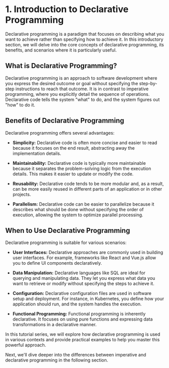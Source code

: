 # 1. Introduction to Declarative Programming

Declarative programming is a paradigm that focuses on describing what you want to achieve rather than specifying how to achieve it. In this introductory section, we will delve into the core concepts of declarative programming, its benefits, and scenarios where it is particularly useful.

## What is Declarative Programming?

Declarative programming is an approach to software development where you express the desired outcome or goal without specifying the step-by-step instructions to reach that outcome. It is in contrast to imperative programming, where you explicitly detail the sequence of operations. Declarative code tells the system "what" to do, and the system figures out "how" to do it.

## Benefits of Declarative Programming

Declarative programming offers several advantages:

- **Simplicity:** Declarative code is often more concise and easier to read because it focuses on the end result, abstracting away the implementation details.
  
- **Maintainability:** Declarative code is typically more maintainable because it separates the problem-solving logic from the execution details. This makes it easier to update or modify the code.
  
- **Reusability:** Declarative code tends to be more modular and, as a result, can be more easily reused in different parts of an application or in other projects.
  
- **Parallelism:** Declarative code can be easier to parallelize because it describes what should be done without specifying the order of execution, allowing the system to optimize parallel processing.

## When to Use Declarative Programming

Declarative programming is suitable for various scenarios:

- **User Interfaces:** Declarative approaches are commonly used in building user interfaces. For example, frameworks like React and Vue.js allow you to define UI components declaratively.

- **Data Manipulation:** Declarative languages like SQL are ideal for querying and manipulating data. They let you express what data you want to retrieve or modify without specifying the steps to achieve it.

- **Configuration:** Declarative configuration files are used in software setup and deployment. For instance, in Kubernetes, you define how your application should run, and the system handles the execution.

- **Functional Programming:** Functional programming is inherently declarative. It focuses on using pure functions and expressing data transformations in a declarative manner.

In this tutorial series, we will explore how declarative programming is used in various contexts and provide practical examples to help you master this powerful approach.

Next, we'll dive deeper into the differences between imperative and declarative programming in the following section.
